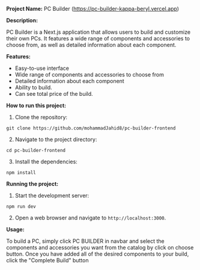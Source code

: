 **Project Name:** PC Builder (https://pc-builder-kappa-beryl.vercel.app)

**Description:**

PC Builder is a Next.js application that allows users to build and customize their own PCs. It features a wide range of components and accessories to choose from, as well as detailed information about each component.

**Features:**

* Easy-to-use interface
* Wide range of components and accessories to choose from
* Detailed information about each component
* Ability to build.
* Can see total price of the build.


**How to run this project:**

1. Clone the repository:

```
git clone https://github.com/mohammadJahid8/pc-builder-frontend
```

2. Navigate to the project directory:

```
cd pc-builder-frontend
```

3. Install the dependencies:

```
npm install
```

**Running the project:**

1. Start the development server:

```
npm run dev
```

2. Open a web browser and navigate to `http://localhost:3000`.

**Usage:**

To build a PC, simply click PC BUILDER in navbar and select the components and accessories you want from the catalog by click on choose button. Once you have added all of the desired components to your build, click the "Complete Build" button 